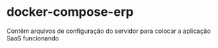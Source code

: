# docker-compose-erp
Contêm arquivos de configuração do servidor para colocar a aplicação SaaS funcionando
